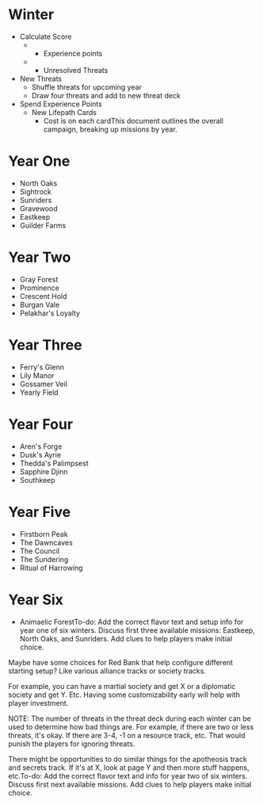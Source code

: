 # Winter

* Calculate Score
   * + Experience points
   * - Unresolved Threats
* New Threats
   * Shuffle threats for upcoming year
   * Draw four threats and add to new threat deck
* Spend Experience Points
   * New Lifepath Cards
      * Cost is on each cardThis document outlines the overall campaign, breaking up missions by year.

# Year One

* North Oaks
* Sightrock
* Sunriders
* Gravewood
* Eastkeep
* Guilder Farms

# Year Two

* Gray Forest
* Prominence
* Crescent Hold
* Burgan Vale
* Pelakhar's Loyalty

# Year Three

* Ferry's Glenn
* Lily Manor
* Gossamer Veil
* Yearly Field

# Year Four

* Aren's Forge
* Dusk's Ayrie
* Thedda's Palimpsest
* Sapphire Djinn
* Southkeep

# Year Five

* Firstborn Peak
* The Dawncaves
* The Council
* The Sundering
* Ritual of Harrowing

# Year Six

* Animaelic ForestTo-do: Add the correct flavor text and setup info for year one of six winters. Discuss first three available missions: Eastkeep, North Oaks, and Sunriders. Add clues to help players make initial choice.

Maybe have some choices for Red Bank that help configure different starting setup? Like various alliance tracks or society tracks.

For example, you can have a martial society and get X or a diplomatic society and get Y. Etc. Having some customizability early will help with player investment.

NOTE: The number of threats in the threat deck during each winter can be used to determine how bad things are. For example, if there are two or less threats, it's okay. If there are 3-4, -1 on a resource track, etc. That would punish the players for ignoring threats.

There might be opportunities to do similar things for the apotheosis track and secrets track. If it's at X, look at page Y and then more stuff happens, etc.To-do: Add the correct flavor text and info for year two of six winters. Discuss first next available missions. Add clues to help players make initial choice.
